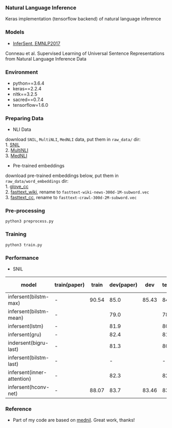 ### Natural Language Inference

Keras implementation (tensorflow backend) of natural language inference

### Models

- [InferSent, EMNLP2017](https://arxiv.org/pdf/1705.02364.pdf)

Conneau et al. Supervised Learning of Universal Sentence Representations from Natural Language Inference Data

### Environment
- python==3.6.4
- keras==2.2.4
- nltk==3.2.5
- sacred==0.7.4
- tensorflow=1.6.0

### Preparing Data

- NLI Data

download `SNIL`, `MultiNLI`,  `MedNLI` data, put them in `raw_data/` dir:  
    1. [SNIL](https://nlp.stanford.edu/projects/snli/)  
    2. [MultiNLI](http://www.nyu.edu/projects/bowman/multinli/)  
    3. [MedNLI](https://jgc128.github.io/mednli/)  

- Pre-trained embeddings

download pre-trained embeddings below, put them in `raw_data/word_embeddings` dir:  
    1. [glove_cc](http://nlp.stanford.edu/data/glove.840B.300d.zip)  
    2. [fasttext_wiki](https://dl.fbaipublicfiles.com/fasttext/vectors-english/wiki-news-300d-1M-subword.vec.zip), rename to `fasttext-wiki-news-300d-1M-subword.vec`  
    3. [fasttext_cc](https://dl.fbaipublicfiles.com/fasttext/vectors-english/crawl-300d-2M-subword.zip), rename to `fasttext-crawl-300d-2M-subword.vec`  

### Pre-processing
```
python3 preprocess.py
```

### Training
```
python3 train.py
```

### Performance

- SNIL

| model                      | train(paper)| train | dev(paper) | dev    | test(paper) | test  |train_time(1 TITAN X)|
|----------------------------|-------------|-------|------------|--------|-------------|-------|---------------------|
|infersent(bilstm-max)       |   -	       | 90.54 |85.0        |85.43   | 84.5        |85.01  |01:28:26             |
|infersent(bilstm-mean)      |   -         |       |79.0        |        | 78.2        |       |                     |
|infersent(lstm)             |   -         |       |81.9        |        | 80.7        |       |                     |
|infersent(gru)              |   -         |       |82.4        |        | 81.8        |       |                     |
|indersent(bigru-last)       |   -         |       |81.3        |        | 80.9        |       |                     |
|infersent(bilstm-last)      |   -         |       |-           |        | -           |       |                     |
|infersent(inner-attention)  |   -         |       |82.3        |        | 82.5        |       |                     |
|infersent(hconv-net)        |   -         | 88.07 |83.7        |83.46   | 83.4        |83.23  |00:24:36             |


### Reference

- Part of my code are based on [mednil](https://github.com/jgc128/mednli). Great work, thanks!
